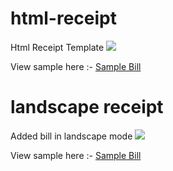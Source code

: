 # html-receipt
Html Receipt Template
<img src="http://try.droidframework.com/github/bill/invoice_sample.png"/>

View sample here :- <a href="http://try.droidframework.com/github/bill.html" >Sample Bill </a>

# landscape receipt
Added bill in landscape mode
<img src="http://try.droidframework.com/github/bill/invoice_sample_vertical.png"/>

View sample here :- <a href="http://try.droidframework.com/github/bill_vertical.html" >Sample Bill </a>

